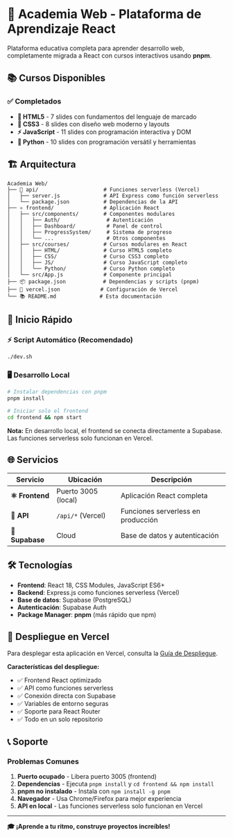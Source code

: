 # 🚀 Academia Web - Plataforma de Aprendizaje React

Plataforma educativa completa para aprender desarrollo web, completamente migrada a React con cursos interactivos usando **pnpm**.

## 📚 Cursos Disponibles

### ✅ Completados
- **📄 HTML5** - 7 slides con fundamentos del lenguaje de marcado
- **🎨 CSS3** - 8 slides con diseño web moderno y layouts
- **⚡ JavaScript** - 11 slides con programación interactiva y DOM
- **🐍 Python** - 10 slides con programación versátil y herramientas

## 🏗️ Arquitectura

```
Academia Web/
├── 🔧 api/                     # Funciones serverless (Vercel)
│   ├── server.js              # API Express como función serverless
│   └── package.json           # Dependencias de la API
├── ⚛️ frontend/                # Aplicación React
│   ├── src/components/        # Componentes modulares
│   │   ├── Auth/               # Autenticación
│   │   ├── Dashboard/          # Panel de control
│   │   ├── ProgressSystem/     # Sistema de progreso
│   │   └── ...                 # Otros componentes
│   ├── src/courses/           # Cursos modulares en React
│   │   ├── HTML/              # Curso HTML5 completo
│   │   ├── CSS/               # Curso CSS3 completo
│   │   ├── JS/                # Curso JavaScript completo
│   │   └── Python/            # Curso Python completo
│   └── src/App.js             # Componente principal
├── 📦 package.json            # Dependencias y scripts (pnpm)
├── 🚀 vercel.json             # Configuración de Vercel
└── 📚 README.md              # Esta documentación
```

## 🚀 Inicio Rápido

### ⚡ Script Automático (Recomendado)
```bash
./dev.sh
```

### 🖥️ Desarrollo Local
```bash
# Instalar dependencias con pnpm
pnpm install

# Iniciar solo el frontend
cd frontend && npm start
```

**Nota:** En desarrollo local, el frontend se conecta directamente a Supabase. Las funciones serverless solo funcionan en Vercel.

## 🌐 Servicios

| Servicio | Ubicación | Descripción |
|----------|-----------|-------------|
| **⚛️ Frontend** | Puerto 3005 (local) | Aplicación React completa |
| **🔧 API** | `/api/*` (Vercel) | Funciones serverless en producción |
| **💾 Supabase** | Cloud | Base de datos y autenticación |

## 🛠️ Tecnologías

- **Frontend**: React 18, CSS Modules, JavaScript ES6+
- **Backend**: Express.js como funciones serverless (Vercel)
- **Base de datos**: Supabase (PostgreSQL)
- **Autenticación**: Supabase Auth
- **Package Manager**: **pnpm** (más rápido que npm)

## 🚀 Despliegue en Vercel

Para desplegar esta aplicación en Vercel, consulta la [Guía de Despliegue](./VERCEL_DEPLOYMENT.md).

**Características del despliegue:**
- ✅ Frontend React optimizado
- ✅ API como funciones serverless
- ✅ Conexión directa con Supabase
- ✅ Variables de entorno seguras
- ✅ Soporte para React Router
- ✅ Todo en un solo repositorio

## 📞 Soporte

### Problemas Comunes
1. **Puerto ocupado** - Libera puerto 3005 (frontend)
2. **Dependencias** - Ejecuta `pnpm install` y `cd frontend && npm install`
3. **pnpm no instalado** - Instala con `npm install -g pnpm`
4. **Navegador** - Usa Chrome/Firefox para mejor experiencia
5. **API en local** - Las funciones serverless solo funcionan en Vercel

---

**🎓 ¡Aprende a tu ritmo, construye proyectos increíbles!**
